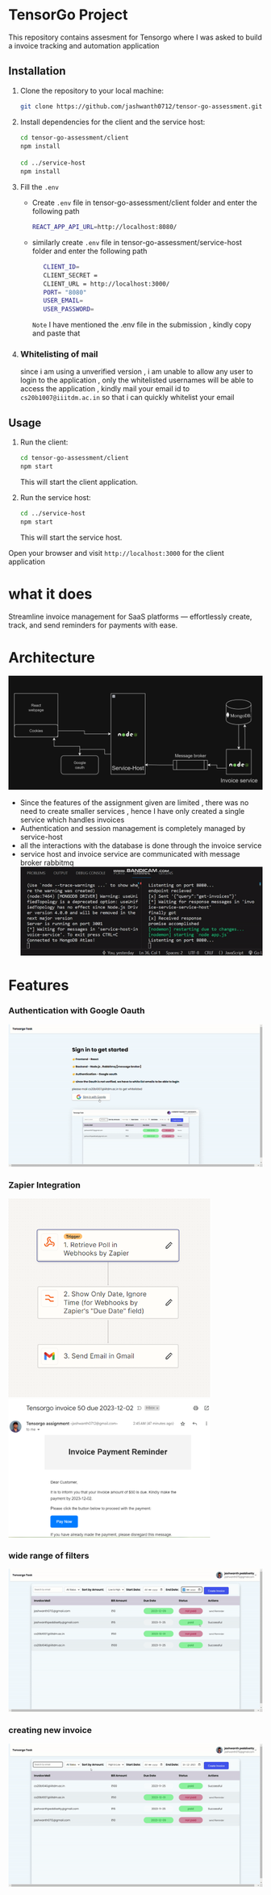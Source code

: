 # TensorGo Project

This repository contains assesment for Tensorgo where I was asked to build a invoice tracking and automation application 

## Installation

1. Clone the repository to your local machine:

    ```bash
    git clone https://github.com/jashwanth0712/tensor-go-assessment.git
    ```

2. Install dependencies for the client and the service host:

    ```bash
    cd tensor-go-assessment/client
    npm install

    cd ../service-host
    npm install
    ```
3. Fill the `.env`
   - Create `.env` file in tensor-go-assessment/client folder and enter the following path
     ```bash
     REACT_APP_API_URL=http://localhost:8080/
     ```
   - similarly create `.env` file in tensor-go-assessment/service-host folder and enter the following path
     ```bash
        CLIENT_ID=
        CLIENT_SECRET = 
        CLIENT_URL = http://localhost:3000/
        PORT= "8080"
        USER_EMAIL=
        USER_PASSWORD=
     ```
     `Note` I have mentioned the .env file in the submission , kindly copy and paste that
4. ### Whitelisting of mail
      since i am using a unverified version , i am unable to allow any user to login to the application , only the whitelisted usernames will be able to access the application , kindly mail your email id to `cs20b1007@iiitdm.ac.in` so that i can quickly whitelist your email 
## Usage

1. Run the client:

    ```bash
    cd tensor-go-assessment/client
    npm start
    ```

   This will start the client application.

2. Run the service host:

    ```bash
    cd ../service-host
    npm start
    ```

   This will start the service host.

Open your browser and visit `http://localhost:3000` for the client application
# what it does 
Streamline invoice management for SaaS platforms — effortlessly create, track, and send reminders for payments with ease.
# Architecture
![](https://github.com/jashwanth0712/tensor-go-assessment/blob/main/client/public/images/flowchart.png?raw=true)
- Since the features of the assignment given are limited , there was no need to create smaller services , hence I have only created a single service which handles invoices
- Authentication and session management is completely managed by service-host
- all the interactions with the database is done through the invoice service
- service host and invoice service are communicated with message broker rabbitmq
![](https://github.com/jashwanth0712/tensor-go-assessment/blob/main/client/public/images/message.gif?raw=true)
# Features
### Authentication with Google Oauth
![](https://github.com/jashwanth0712/tensor-go-assessment/blob/main/client/public/images/oauth.gif?raw=true)
### Zapier Integration
<div>
    <img src="https://github.com/jashwanth0712/tensor-go-assessment/blob/main/client/public/images/zapier.png?raw=true" alt="Zapier Integration" width="400" style="display:inline; margin-right:20px;" />
    <img src="https://github.com/jashwanth0712/tensor-go-assessment/blob/main/client/public/images/mail.png?raw=true" alt="Mail Integration" width="400" style="display:inline;" />
</div>

### wide range of filters
![](https://github.com/jashwanth0712/tensor-go-assessment/blob/main/client/public/images/filter.gif)
### creating new invoice
![](https://github.com/jashwanth0712/tensor-go-assessment/blob/main/client/public/images/createnew.gif)
